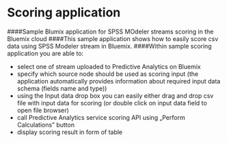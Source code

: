 # Scoring application 
####Sample Blumix application for SPSS MOdeler streams scoring in the Bluemix cloud
####This sample application shows how to easily score csv data using SPSS Modeler stream in Bluemix.
####Within sample scoring application you are able to:
* select one of stream uploaded to Predictive Analytics on Bluemix
* specify which source node should be used as scoring input (the application automatically provides information about required input data schema (fields name and type))
* using the Input data drop box you can easily either drag and drop csv file with input data for scoring (or double click on input data field to open file browser)
* call Predictive Analytics service scoring API using „Perform Calculations” button
* display scoring result in form of table
            
